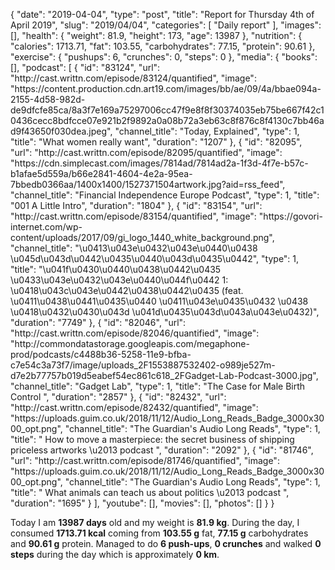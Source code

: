 {
    "date": "2019-04-04",
    "type": "post",
    "title": "Report for Thursday 4th of April 2019",
    "slug": "2019\/04\/04",
    "categories": [
        "Daily report"
    ],
    "images": [],
    "health": {
        "weight": 81.9,
        "height": 173,
        "age": 13987
    },
    "nutrition": {
        "calories": 1713.71,
        "fat": 103.55,
        "carbohydrates": 77.15,
        "protein": 90.61
    },
    "exercise": {
        "pushups": 6,
        "crunches": 0,
        "steps": 0
    },
    "media": {
        "books": [],
        "podcast": [
            {
                "id": "83124",
                "url": "http:\/\/cast.writtn.com\/episode\/83124\/quantified",
                "image": "https:\/\/content.production.cdn.art19.com\/images\/bb\/ae\/09\/4a\/bbae094a-2155-4d58-982d-de9dfcfe85ca\/8a3f7e169a75297006cc47f9e8f8f30374035eb75be667f42c10436cecc8bdfcce07e921b2f9892a0a08b72a3eb63c8f876c8f4130c7bb46ad9f43650f030dea.jpeg",
                "channel_title": "Today, Explained",
                "type": 1,
                "title": "What women really want",
                "duration": "1207"
            },
            {
                "id": "82095",
                "url": "http:\/\/cast.writtn.com\/episode\/82095\/quantified",
                "image": "https:\/\/cdn.simplecast.com\/images\/7814ad\/7814ad2a-1f3d-4f7e-b57c-b1afae5d559a\/b66e2841-4604-4e2a-95ea-7bbedb0366aa\/1400x1400\/1527371504artwork.jpg?aid=rss_feed",
                "channel_title": "Financial Independence Europe Podcast",
                "type": 1,
                "title": "001 A Little Intro",
                "duration": "1804"
            },
            {
                "id": "83154",
                "url": "http:\/\/cast.writtn.com\/episode\/83154\/quantified",
                "image": "https:\/\/govori-internet.com\/wp-content\/uploads\/2017\/09\/gi_logo_1440_white_background.png",
                "channel_title": "\u0413\u043e\u0432\u043e\u0440\u0438 \u045d\u043d\u0442\u0435\u0440\u043d\u0435\u0442",
                "type": 1,
                "title": "\u041f\u0430\u0440\u0438\u0442\u0435 \u0433\u043e\u0432\u043e\u0440\u044f\u0442 1: \u0418\u043c\u043e\u0442\u0438\u0442\u0435 (feat. \u0411\u0438\u0441\u0435\u0440 \u0411\u043e\u0435\u0432 \u0438 \u0418\u0432\u0430\u043d \u041d\u0435\u043d\u043a\u043e\u0432)",
                "duration": "7749"
            },
            {
                "id": "82046",
                "url": "http:\/\/cast.writtn.com\/episode\/82046\/quantified",
                "image": "http:\/\/commondatastorage.googleapis.com\/megaphone-prod\/podcasts\/c4488b36-5258-11e9-bfba-c7e54c3a73f7\/image\/uploads_2F1553887532402-o989je527m-d7e2b77757b019d5eabef54ec861c618_2FGadget-Lab-Podcast-3000.jpg",
                "channel_title": "Gadget Lab",
                "type": 1,
                "title": "The Case for Male Birth Control ",
                "duration": "2857"
            },
            {
                "id": "82432",
                "url": "http:\/\/cast.writtn.com\/episode\/82432\/quantified",
                "image": "https:\/\/uploads.guim.co.uk\/2018\/11\/12\/Audio_Long_Reads_Badge_3000x3000_opt.png",
                "channel_title": "The Guardian's Audio Long Reads",
                "type": 1,
                "title": " How to move a masterpiece: the secret business of shipping priceless artworks \u2013 podcast ",
                "duration": "2092"
            },
            {
                "id": "81746",
                "url": "http:\/\/cast.writtn.com\/episode\/81746\/quantified",
                "image": "https:\/\/uploads.guim.co.uk\/2018\/11\/12\/Audio_Long_Reads_Badge_3000x3000_opt.png",
                "channel_title": "The Guardian's Audio Long Reads",
                "type": 1,
                "title": " What animals can teach us about politics \u2013 podcast ",
                "duration": "1695"
            }
        ],
        "youtube": [],
        "movies": [],
        "photos": []
    }
}

Today I am <strong>13987 days</strong> old and my weight is <strong>81.9 kg</strong>. During the day, I consumed <strong>1713.71 kcal</strong> coming from <strong>103.55 g</strong> fat, <strong>77.15 g</strong> carbohydrates and <strong>90.61 g</strong> protein. Managed to do <strong>6 push-ups</strong>, <strong>0 crunches</strong> and walked <strong>0 steps</strong> during the day which is approximately <strong>0 km</strong>.